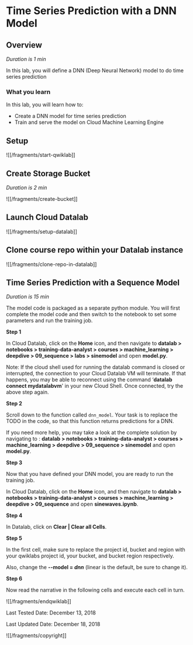 # Time Series Prediction with a DNN Model


## Overview

*Duration is 1 min*


In this lab, you will define a DNN (Deep Neural Network) model to do time series prediction

### What you learn

In this lab, you will learn how to:

* Create a DNN model for time series prediction
* Train and serve the model on Cloud Machine Learning Engine


## Setup

![[/fragments/start-qwiklab]]


## Create Storage Bucket

*Duration is 2 min*

![[/fragments/create-bucket]]


## Launch Cloud Datalab


![[/fragments/setup-datalab]]


## Clone course repo within your Datalab instance


![[/fragments/clone-repo-in-datalab]]


## Time Series Prediction with a Sequence Model

*Duration is 15 min*


The model code is packaged as a separate python module. You will first complete the model code and then switch to the notebook to set some parameters and run the training job.

__Step 1__

In Cloud Datalab, click on the __Home__ icon, and then navigate to __datalab \> notebooks \> training-data-analyst \> courses \> machine_learning \> deepdive \> 09\_sequence \> labs \> sinemodel__ and open __model.py__.

<aside class="warning"><p>Note: If the cloud shell used for running the datalab command is closed or interrupted, the connection to your Cloud Datalab VM will terminate. If that happens, you may be able to reconnect using the command ‘<strong>datalab connect mydatalabvm</strong>&#39; in your new Cloud Shell. Once connected, try the above step again.</p>
</aside>

__Step 2__

Scroll down to the function called `dnn_model`. Your task is to replace the TODO in the code, so that this function returns predictions for a DNN.

If you need more help, you may take a look at the complete solution by navigating to : __datalab \> notebooks \> training-data-analyst \> courses \> machine\_learning \> deepdive \> 09\_sequence \> sinemodel__ and open __model.py__.

__Step 3__

Now that you have defined your DNN model, you are ready to run the training job.

In Cloud Datalab, click on the __Home__ icon, and then navigate to __datalab \> notebooks \> training-data-analyst \> courses \> machine\_learning \> deepdive \> 09_sequence__ and open __sinewaves.ipynb__.

__Step 4__

In Datalab, click on __Clear | Clear all Cells__.

__Step 5__

In the first cell, make sure to replace the project id, bucket and region with your qwiklabs project id, your bucket, and bucket region respectively.

Also, change the __--model = *dnn*__  (linear is the default, be sure to change it).

__Step 6__

Now read the narrative in the following cells and execute each cell in turn.



![[/fragments/endqwiklab]]

Last Tested Date: December 13, 2018

Last Updated Date: December 18, 2018

![[/fragments/copyright]]
